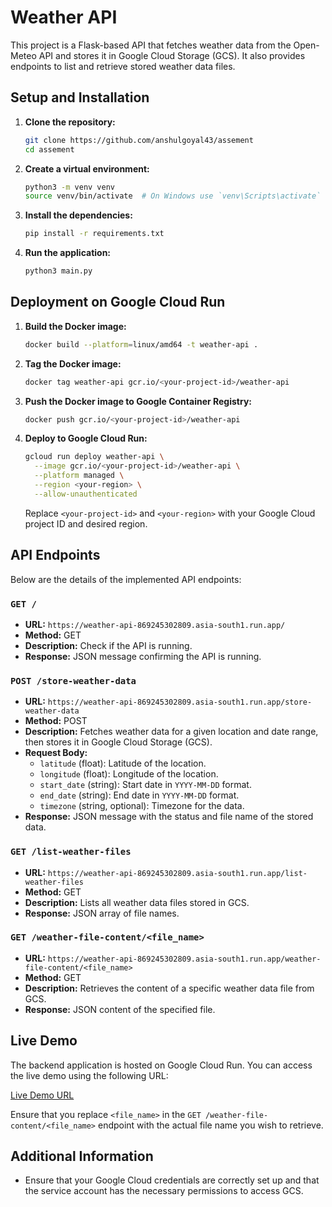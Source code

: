 # Weather API

This project is a Flask-based API that fetches weather data from the Open-Meteo API and stores it in Google Cloud Storage (GCS). It also provides endpoints to list and retrieve stored weather data files.

## Setup and Installation

1. **Clone the repository:**

   ```bash
   git clone https://github.com/anshulgoyal43/assement
   cd assement
   ```

2. **Create a virtual environment:**

   ```bash
   python3 -m venv venv
   source venv/bin/activate  # On Windows use `venv\Scripts\activate`
   ```

3. **Install the dependencies:**

   ```bash
   pip install -r requirements.txt
   ```

4. **Run the application:**

   ```bash
   python3 main.py
   ```

## Deployment on Google Cloud Run

1. **Build the Docker image:**

   ```bash
   docker build --platform=linux/amd64 -t weather-api .
   ```

2. **Tag the Docker image:**
   ```bash
   docker tag weather-api gcr.io/<your-project-id>/weather-api
   ```
   
3. **Push the Docker image to Google Container Registry:**

   ```bash
   docker push gcr.io/<your-project-id>/weather-api
   ```

4. **Deploy to Google Cloud Run:**

   ```bash
   gcloud run deploy weather-api \
     --image gcr.io/<your-project-id>/weather-api \
     --platform managed \
     --region <your-region> \
     --allow-unauthenticated
   ```

   Replace `<your-project-id>` and `<your-region>` with your Google Cloud project ID and desired region.

## API Endpoints

Below are the details of the implemented API endpoints:

### `GET /`

- **URL:** `https://weather-api-869245302809.asia-south1.run.app/`
- **Method:** GET
- **Description:** Check if the API is running.
- **Response:** JSON message confirming the API is running.

### `POST /store-weather-data`

- **URL:** `https://weather-api-869245302809.asia-south1.run.app/store-weather-data`
- **Method:** POST
- **Description:** Fetches weather data for a given location and date range, then stores it in Google Cloud Storage (GCS).
- **Request Body:**
  - `latitude` (float): Latitude of the location.
  - `longitude` (float): Longitude of the location.
  - `start_date` (string): Start date in `YYYY-MM-DD` format.
  - `end_date` (string): End date in `YYYY-MM-DD` format.
  - `timezone` (string, optional): Timezone for the data.
- **Response:** JSON message with the status and file name of the stored data.

### `GET /list-weather-files`

- **URL:** `https://weather-api-869245302809.asia-south1.run.app/list-weather-files`
- **Method:** GET
- **Description:** Lists all weather data files stored in GCS.
- **Response:** JSON array of file names.

### `GET /weather-file-content/<file_name>`

- **URL:** `https://weather-api-869245302809.asia-south1.run.app/weather-file-content/<file_name>`
- **Method:** GET
- **Description:** Retrieves the content of a specific weather data file from GCS.
- **Response:** JSON content of the specified file.

## Live Demo

The backend application is hosted on Google Cloud Run. You can access the live demo using the following URL:

[Live Demo URL](https://weather-api-869245302809.asia-south1.run.app)

Ensure that you replace `<file_name>` in the `GET /weather-file-content/<file_name>` endpoint with the actual file name you wish to retrieve.

## Additional Information

- Ensure that your Google Cloud credentials are correctly set up and that the service account has the necessary permissions to access GCS.


